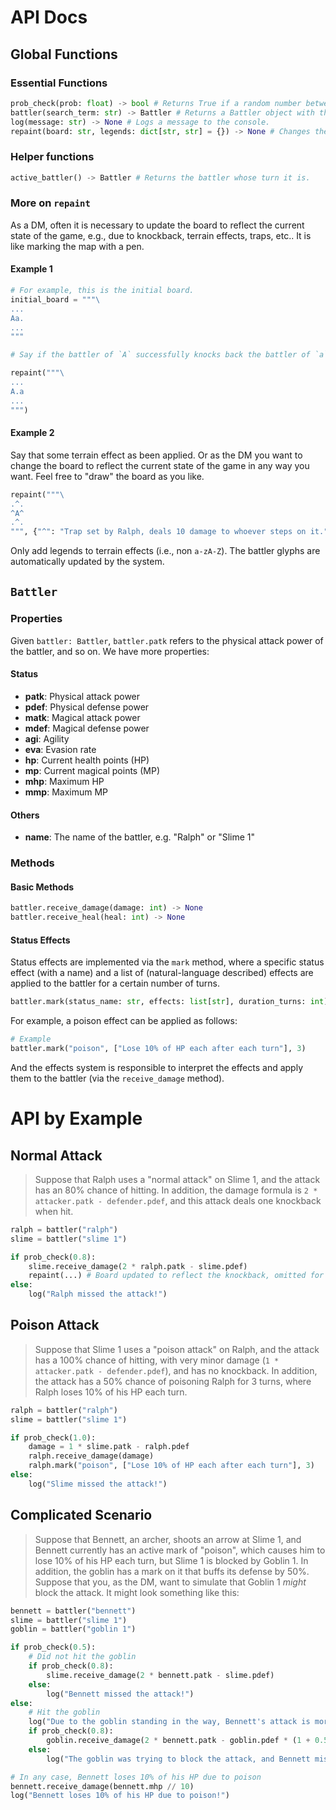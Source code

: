 # API Docs

## Global Functions

### Essential Functions

```python
prob_check(prob: float) -> bool # Returns True if a random number between 0 and 1 is less than prob.
battler(search_term: str) -> Battler # Returns a Battler object with the name closest to search_term.
log(message: str) -> None # Logs a message to the console.
repaint(board: str, legends: dict[str, str] = {}) -> None # Changes the board to the specified board. The DM is responsible for defining the board and handling movement. See `repaint` section for more details.
```

### Helper functions

```python
active_battler() -> Battler # Returns the battler whose turn it is.
```

### More on `repaint`

As a DM, often it is necessary to update the board to reflect the current state of the game, e.g., due to knockback, terrain effects,
traps, etc.. It is like marking the map with a pen.

#### Example 1

```python
# For example, this is the initial board.
initial_board = """\
...
Aa.
...
"""

# Say if the battler of `A` successfully knocks back the battler of `a`, then the board should be updated to:

repaint("""\
...
A.a
...
""")
```

#### Example 2

Say that some terrain effect as been applied. Or as the DM you want to change the board to reflect the current state of the game
in any way you want. Feel free to "draw" the board as you like.

```python
repaint("""\
.^.
^A^
.^.
""", {"^": "Trap set by Ralph, deals 10 damage to whoever steps on it."})
```

Only add legends to terrain effects (i.e., non `a-zA-Z`). The battler glyphs are automatically updated by the system.

## `Battler`

### Properties

Given `battler: Battler`, `battler.patk` refers to the physical attack power of the battler, and so on. We have more properties:

#### Status

- **patk**: Physical attack power
- **pdef**: Physical defense power
- **matk**: Magical attack power
- **mdef**: Magical defense power
- **agi**: Agility
- **eva**: Evasion rate
- **hp**: Current health points (HP)
- **mp**: Current magical points (MP)
- **mhp**: Maximum HP
- **mmp**: Maximum MP

#### Others

 - **name**: The name of the battler, e.g. "Ralph" or "Slime 1"

### Methods

#### Basic Methods

```python
battler.receive_damage(damage: int) -> None
battler.receive_heal(heal: int) -> None
```

#### Status Effects

Status effects are implemented via the `mark` method, where a specific status effect (with a name)
and a list of (natural-language described) effects are applied to the battler for a certain number of turns.

```python
battler.mark(status_name: str, effects: list[str], duration_turns: int) -> None
```

For example, a poison effect can be applied as follows:

```python
# Example
battler.mark("poison", ["Lose 10% of HP each after each turn"], 3)
```

And the effects system is responsible to interpret the effects and apply them to the battler
(via the `receive_damage` method).

# API by Example

## Normal Attack

> Suppose that Ralph uses a "normal attack" on Slime 1, and the attack has an 80% chance of hitting.
> In addition, the damage formula is `2 * attacker.patk - defender.pdef`, and this attack deals one knockback when hit.

```python
ralph = battler("ralph")
slime = battler("slime 1")

if prob_check(0.8):
    slime.receive_damage(2 * ralph.patk - slime.pdef)
    repaint(...) # Board updated to reflect the knockback, omitted for brevity.
else:
    log("Ralph missed the attack!")
```

## Poison Attack

> Suppose that Slime 1 uses a "poison attack" on Ralph, and the attack has a 100% chance of hitting, with
> very minor damage (`1 * attacker.patk - defender.pdef`), and has no knockback.
> In addition, the attack has a 50% chance of poisoning Ralph for 3 turns, where Ralph loses 10% of his HP each turn.

```python
ralph = battler("ralph")
slime = battler("slime 1")

if prob_check(1.0):
    damage = 1 * slime.patk - ralph.pdef
    ralph.receive_damage(damage)
    ralph.mark("poison", ["Lose 10% of HP each after each turn"], 3)
else:
    log("Slime missed the attack!")
```

## Complicated Scenario

> Suppose that Bennett, an archer, shoots an arrow at Slime 1, and Bennett currently has an active mark of "poison",
> which causes him to lose 10% of his HP each turn, but Slime 1 is blocked by Goblin 1.
> In addition, the goblin has a mark on it that buffs its defense by 50%.
> Suppose that you, as the DM, want to simulate that Goblin 1 *might* block the attack. It might look something like this:

```python
bennett = battler("bennett")
slime = battler("slime 1")
goblin = battler("goblin 1")

if prob_check(0.5):
    # Did not hit the goblin
    if prob_check(0.8):
        slime.receive_damage(2 * bennett.patk - slime.pdef)
    else:
        log("Bennett missed the attack!")
else:
    # Hit the goblin
    log("Due to the goblin standing in the way, Bennett's attack is more like shooting an arrow at the goblin!")
    if prob_check(0.8):
        goblin.receive_damage(2 * bennett.patk - goblin.pdef * (1 + 0.5))
    else:
        log("The goblin was trying to block the attack, and Bennett missed the attack!")

# In any case, Bennett loses 10% of his HP due to poison
bennett.receive_damage(bennett.mhp // 10)
log("Bennett loses 10% of his HP due to poison!")
```